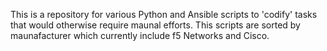 This is a repository for various Python and Ansible scripts to 'codify' tasks that would otherwise require maunal efforts.
This scripts are sorted by maunafacturer which currently include f5 Networks and Cisco.
